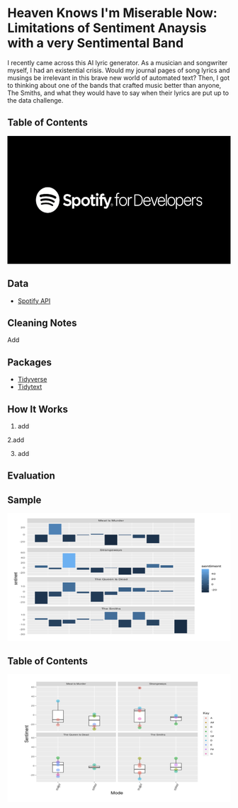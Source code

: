 # Heaven Knows I'm Miserable Now: Limitations of Sentiment Anaysis with a very Sentimental Band

I recently came across this AI lyric generator. As a musician and songwriter myself, I had an existential crisis. Would my journal pages of song lyrics and musings be irrelevant in this brave new world of automated text? Then, I got to thinking about one of the bands that crafted music better than anyone, The Smiths, and what they would have to say when their lyrics are put up to the data challenge.

## Table of Contents

<p align="center">
<img src="https://github.com/katjanewilson/SpotifyAPI-TheSmiths/blob/master/images/image3.png"
  alt="Size Limit comment in pull request about bundle size changes"
  width="686" height="289">
</p>

## Data

* [Spotify API](https://developer.spotify.com/documentation/web-api/)


## Cleaning Notes
Add

## Packages

* [Tidyverse](https://cran.r-project.org/web/packages/tidyverse/tidyverse.pdf)
* [Tidytext](https://cran.r-project.org/web/packages/tidytext/tidytext.pdf)

## How It Works

1. add

2.add

3. add

## Evaluation

## Sample

<p align="center">
<img src="https://github.com/katjanewilson/SpotifyAPI-TheSmiths/blob/master/images/image1.png"
  alt="Size Limit comment in pull request about bundle size changes"
  width="686" height="289">
</p>


## Table of Contents

<p align="center">
<img src="https://github.com/katjanewilson/SpotifyAPI-TheSmiths/blob/master/images/image2.png"
  alt="Size Limit comment in pull request about bundle size changes"
  width="686" height="289">
</p>
